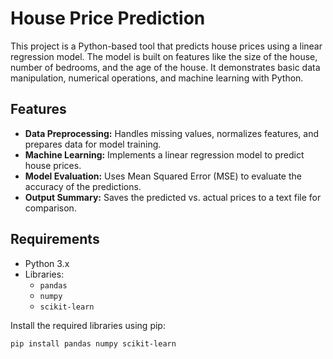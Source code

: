 # House Price Prediction

This project is a Python-based tool that predicts house prices using a linear regression model. The model is built on features like the size of the house, number of bedrooms, and the age of the house. It demonstrates basic data manipulation, numerical operations, and machine learning with Python.

## Features

- **Data Preprocessing:** Handles missing values, normalizes features, and prepares data for model training.
- **Machine Learning:** Implements a linear regression model to predict house prices.
- **Model Evaluation:** Uses Mean Squared Error (MSE) to evaluate the accuracy of the predictions.
- **Output Summary:** Saves the predicted vs. actual prices to a text file for comparison.

## Requirements

- Python 3.x
- Libraries:
  - `pandas`
  - `numpy`
  - `scikit-learn`

Install the required libraries using pip:

```bash
pip install pandas numpy scikit-learn
